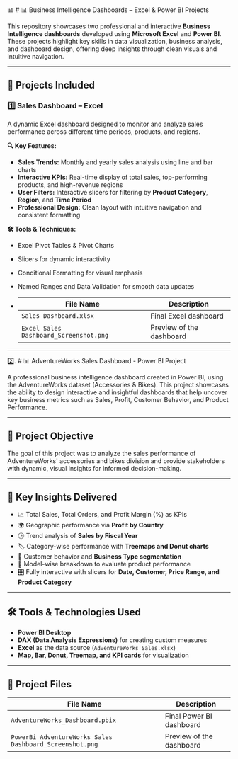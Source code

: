 📊 # 📊 Business Intelligence Dashboards – Excel & Power BI Projects

This repository showcases two professional and interactive **Business Intelligence dashboards** developed using **Microsoft Excel** and **Power BI**. These projects highlight key skills in data visualization, business analysis, and dashboard design, offering deep insights through clean visuals and intuitive navigation.

---

## 🚀 Projects Included

### 1️⃣ Sales Dashboard – Excel

A dynamic Excel dashboard designed to monitor and analyze sales performance across different time periods, products, and regions.

**🔍 Key Features:**
- **Sales Trends:** Monthly and yearly sales analysis using line and bar charts  
- **Interactive KPIs:** Real-time display of total sales, top-performing products, and high-revenue regions  
- **User Filters:** Interactive slicers for filtering by **Product Category**, **Region**, and **Time Period**  
- **Professional Design:** Clean layout with intuitive navigation and consistent formatting

**🛠 Tools & Techniques:**
- Excel Pivot Tables & Pivot Charts  
- Slicers for dynamic interactivity  
- Conditional Formatting for visual emphasis  
- Named Ranges and Data Validation for smooth data updates

- | File Name                                    | Description                         |
  |----------------------------------------------|-------------------------------------|
  | `Sales Dashboard.xlsx`                       | Final Excel dashboard               |
  | `Excel Sales Dashboard_Screenshot.png`       | Preview of the dashboard            |
--------------------------------------------------------------------------------------------------------------------------------------------------------------------

2️⃣. # 📊 AdventureWorks Sales Dashboard - Power BI Project

A professional business intelligence dashboard created in Power BI, using the AdventureWorks dataset (Accessories & Bikes). This project showcases the ability to design interactive and insightful dashboards that help uncover key business metrics such as Sales, Profit, Customer Behavior, and Product Performance.

---

## 🎯 Project Objective

The goal of this project was to analyze the sales performance of AdventureWorks' accessories and bikes division and provide stakeholders with dynamic, visual insights for informed decision-making.

---

## 🧠 Key Insights Delivered

- 📈 Total Sales, Total Orders, and Profit Margin (%) as KPIs
- 🌍 Geographic performance via **Profit by Country**
- 🕒 Trend analysis of **Sales by Fiscal Year**
- 🏷️ Category-wise performance with **Treemaps and Donut charts**
- 🧑 Customer behavior and **Business Type segmentation**
- 🧩 Model-wise breakdown to evaluate product performance
- 🎛️ Fully interactive with slicers for **Date, Customer, Price Range, and Product Category**

---

## 🛠 Tools & Technologies Used

- **Power BI Desktop**
- **DAX (Data Analysis Expressions)** for creating custom measures
- **Excel** as the data source (`AdventureWorks Sales.xlsx`)
- **Map, Bar, Donut, Treemap, and KPI cards** for visualization

---

## 📂 Project Files

| File Name                                                 | Description                           |
|-----------------------------------------------------------|---------------------------------------|
| `AdventureWorks_Dashboard.pbix`                           | Final Power BI dashboard              |
| `PowerBi AdventureWorks Sales Dashboard_Screenshot.png`   | Preview of the dashboard              |
